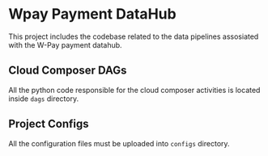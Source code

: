 # Wpay Payment DataHub

This project includes the codebase related to the data pipelines assosiated with the W-Pay payment datahub.

## Cloud Composer DAGs

All the python code responsible for the cloud composer activities is located inside `dags` directory.

## Project Configs

All the configuration files must be uploaded into `configs` directory.
